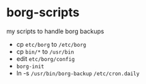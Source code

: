 # borg-scripts
my scripts to handle borg backups

- cp `etc/borg` to `/etc/borg`
- cp `bin/*` to `/usr/bin`
- edit `etc/borg/config` 
- `borg-init`
- ln -s `/usr/bin/borg-backup` `/etc/cron.daily`
